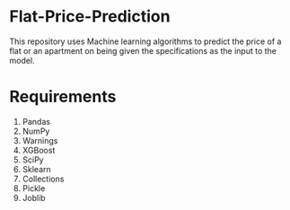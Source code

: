 # Flat-Price-Prediction

This repository uses Machine learning algorithms to predict the price of a flat or an apartment on being given the specifications as the input to the model.

# Requirements
1. Pandas
2. NumPy
3. Warnings
4. XGBoost
5. SciPy
6. Sklearn
7. Collections
8. Pickle
9. Joblib
